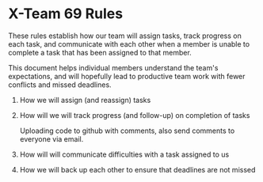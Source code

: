 # X-Team 69 Rules

These rules establish how our team will assign tasks,
track progress on each task, and communicate with each other 
when a member is unable to complete a task that has been assigned to that member.

This document helps individual members understand the team's expectations,
and will hopefully lead to productive team work with fewer conflicts
and missed deadlines.

1. How we will assign (and reassign) tasks



2. How will we will track progress (and follow-up) on completion of tasks

    Uploading code to github with comments, also send comments to everyone via email.

3. How will will communicate difficulties with a task assigned to us


4. How we will back up each other to ensure that deadlines are not missed





